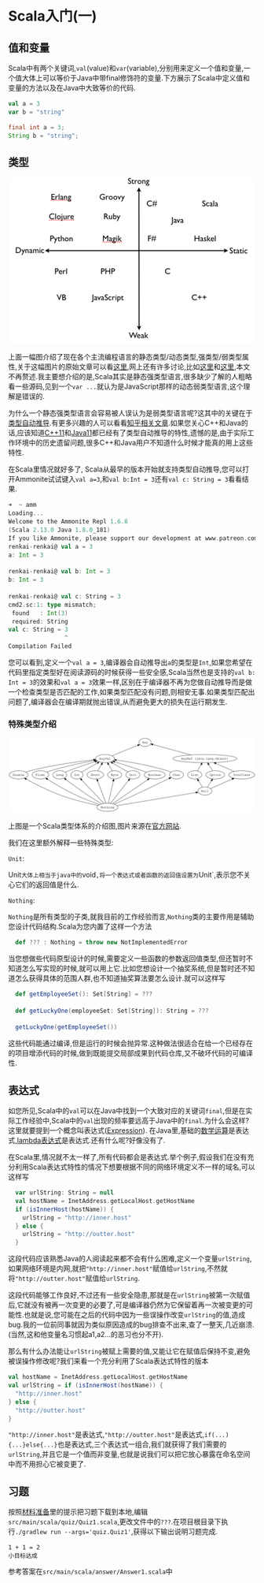 # Scala入门(一)

## 值和变量

Scala中有两个关键词,`val`(value)和`var`(variable),分别用来定义一个值和变量,一个值大体上可以等价于Java中带final修饰符的变量.下方展示了Scala中定义值和变量的方法以及在Java中大致等价的代码.

```scala tab=Scala
val a = 3
var b = "string"
```

```java tab=Java
final int a = 3;
String b = "string";
```

## 类型

![image](images/tumblr_lylhmlhD061qd12yo.png)

上面一幅图介绍了现在各个主流编程语言的静态类型/动态类型,强类型/弱类型属性,关于这幅图片的原始文章可以看[这里](https://dustyprogrammer-blog.tumblr.com/post/16746798643/should-your-start-up-go-static-or-dynamic),网上还有许多讨论,比如[这里](https://segmentfault.com/a/1190000012372372)和[这里](https://www.zhihu.com/question/19918532),本文不再赘述.我主要想介绍的是,Scala其实是静态强类型语言,很多缺少了解的人粗略看一些源码,见到一个`var ...`就认为是JavaScript那样的动态弱类型语言,这个理解是错误的. 

为什么一个静态强类型语言会容易被人误认为是弱类型语言呢?这其中的关键在于[类型自动推导](https://zh.wikipedia.org/wiki/%E7%B1%BB%E5%9E%8B%E6%8E%A8%E8%AE%BA).有更多兴趣的人可以看看[知乎相关文章](https://www.zhihu.com/search?type=content&q=%E7%B1%BB%E5%9E%8B%E6%8E%A8%E5%AF%BC).如果您关心C++和Java的话,应该知道[C++11](https://en.cppreference.com/w/cpp/language/auto)和[Java11](https://openjdk.java.net/projects/amber/LVTIFAQ.html)都已经有了类型自动推导的特性,遗憾的是,由于实际工作环境中的历史遗留问题,很多C++和Java用户不知道什么时候才能真的用上这些特性.

在Scala里情况就好多了, Scala从最早的版本开始就支持类型自动推导,您可以打开Ammonite试试键入`val a=3`,和`val b:Int = 3`还有`val c: String = 3`看看结果.

```scala
➜  ~ amm
Loading...
Welcome to the Ammonite Repl 1.6.8
(Scala 2.13.0 Java 1.8.0_181)
If you like Ammonite, please support our development at www.patreon.com/lihaoyi
renkai-renkai@ val a = 3
a: Int = 3

renkai-renkai@ val b: Int = 3
b: Int = 3

renkai-renkai@ val c: String = 3
cmd2.sc:1: type mismatch;
 found   : Int(3)
 required: String
val c: String = 3
                ^
Compilation Failed
```

您可以看到,定义一个`val a = 3`,编译器会自动推导出`a`的类型是`Int`,如果您希望在代码里指定类型好在阅读源码的时候获得一些安全感,Scala当然也是支持的`val b: Int = 3`的效果和`val a = 3`效果一样,区别在于编译器不再为您做自动推导而是做一个检查类型是否匹配的工作,如果类型匹配没有问题,则相安无事.如果类型匹配出问题了,编译器会在编译期就抛出错误,从而避免更大的损失在运行期发生.  

### 特殊类型介绍

![Scala Type Hierarchy](images/unified-types-diagram.svg)

上图是一个Scala类型体系的介绍图,图片来源在[官方网站](https://docs.scala-lang.org/tour/unified-types.html).

我们在这里额外解释一些特殊类型:

`Unit`:

​	Unit`大体上相当于java中的`void`,将一个表达式或者函数的返回值设置为`Unit`,表示您不关心它们的返回值是什么.

`Nothing`:

​	`Nothing`是所有类型的子类,就我目前的工作经验而言,`Nothing`类的主要作用是辅助您设计代码结构.Scala为您内置了这样一个方法

```scala
  def ??? : Nothing = throw new NotImplementedError
```

当您想做些代码原型设计的时候,需要定义一些函数的参数返回值类型,但还暂时不知道怎么写实现的时候,就可以用上它.比如您想设计一个抽奖系统,但是暂时还不知道怎么获得具体的范围人群,也不知道抽奖算法要怎么设计.就可以这样写

```scala
  def getEmployeeSet(): Set[String] = ???

  def getLuckyOne(employeeSet: Set[String]): String = ???

  getLuckyOne(getEmployeeSet())
```

这些代码能通过编译,但是运行的时候会抛异常.这种做法很适合在给一个已经存在的项目增添代码的时候,做到既能提交局部成果到代码仓库,又不破坏代码的可编译性.

## 表达式

如您所见,Scala中的`val`可以在Java中找到一个大致对应的关键词`final`,但是在实际工作经验中,Scala中的`val`出现的频率要远高于Java中的`final`.为什么会这样?这里就要提到一个概念叫表达式([Expression](https://en.wikipedia.org/wiki/Expression_(computer_science))). 在Java里,基础的[数学运算](https://docs.oracle.com/javase/tutorial/java/nutsandbolts/expressions.html)是表达式,[lambda表达式](https://docs.oracle.com/javase/tutorial/java/javaOO/lambdaexpressions.html)是表达式.还有什么呢?好像没有了.

在Scala里,情况就不太一样了,所有代码都会是表达式.举个例子,假设我们在没有充分利用Scala表达式特性的情况下想要根据不同的网络环境定义不一样的域名,可以这样写

```scala
  var urlString: String = null
  val hostName = InetAddress.getLocalHost.getHostName
  if (isInnerHost(hostName)) {
    urlString = "http://inner.host"
  } else {
    urlString = "http://outter.host"
  }
```

这段代码应该熟悉Java的人阅读起来都不会有什么困难,定义一个变量`urlString`,如果网络环境是内网,就把`"http://inner.host"`赋值给`urlString`,不然就将`"http://outter.host"`赋值给`urlString`.

这段代码能够工作良好,不过还有一些安全隐患,那就是在`urlString`被第一次赋值后,它就没有被再一次变更的必要了,可是编译器仍然为它保留着再一次被变更的可能性.也就是说,您可能在之后的代码中因为一些误操作改变`urlString`的值,造成bug.我的一位前同事就因为类似原因造成的bug排查不出来,查了一整天,几近崩溃.(当然,这和他变量名习惯起a1,a2...的恶习也分不开).

那么有什么办法能让`urlString`被赋上需要的值,又能让它在赋值后保持不变,避免被误操作修改呢?我们来看一个充分利用了Scala表达式特性的版本

```scala
val hostName = InetAddress.getLocalHost.getHostName
val urlString = if (isInnerHost(hostName)) {
  "http://inner.host"
} else {
  "http://outter.host"
}
```

`"http://inner.host"`是表达式,`"http://outter.host"`是表达式,`if(...) {...}else{...}`也是表达式,三个表达式一组合,我们就获得了我们需要的`urlString`,并且它是一个值而非变量,也就是说我们可以把它放心暴露在命名空间中而不用担心它被变更了.

## 习题

按照[材料准备](site:/index.md#习题集)里的提示把习题下载到本地,编辑`src/main/scala/quiz/Quiz1.scala`,更改文件中的`???`.在项目根目录下执行`./gradlew run --args='quiz.Quiz1'`,获得以下输出说明习题完成.

```
1 + 1 = 2
小目标达成
```

参考答案在`src/main/scala/answer/Answer1.scala`中